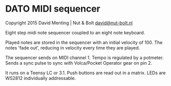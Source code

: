 # DATO MIDI sequencer

 Copyright 2015 David Menting | Nut & Bolt <david@nut-bolt.nl>

 Eight step midi note sequencer coupled to an eight note keyboard.

 Played notes are stored in the sequencer with an initial velocity of 100.
 The notes 'fade out', reducing in velocity every time they are played.

 The sequencer sends on MIDI channel 1. Tempo is regulated by a potmeter.
 Sends a sync pulse to sync with Volca/Pocket Operator gear on pin 2.

 It runs on a Teensy LC or 3.1. Push buttons are read out in a matrix. 
 LEDs are WS2812 individually addressable.